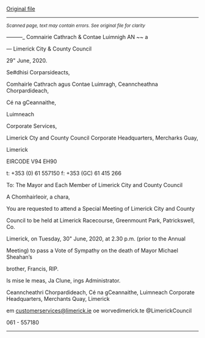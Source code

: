 [Original file](https://www.limerick.ie/sites/default/files/media/documents/2020-06/00-agenda-special-meeting-30.06.2020_1.pdf)

---
*<small>Scanned page, text may contain errors. See original file for clarity</small>*  

———_ Comnairie Cathrach
& Contae Luimnigh
AN ~~ a

— Limerick City
& County Council

29" June, 2020.

Se#dhisi Corparsideacts,

Comhairle Cathrach agus Contae Luimragh,
Ceanncheathna Chorpardideach,

Cé na gCeannaithe,

Luimneach

Corporate Services,

Limerick Cty and County Council
Corporate Headquarters,
Mercharks Guay,

Limerick

EIRCODE V94 EH90

t: +353 (0) 61 557150
f: +353 (GC) 61 415 266

To: The Mayor and Each Member of Limerick City and County Council

A Chomhairleoir, a chara,

You are requested to attend a Special Meeting of Limerick City and County

Council to be held at Limerick Racecourse, Greenmount Park, Patrickswell, Co.

Limerick, on Tuesday, 30" June, 2020, at 2.30 p.m. (prior to the Annual

Meeting) to pass a Vote of Sympathy on the death of Mayor Michael Sheahan’s

brother, Francis, RIP.

Is mise le meas,
Ja Clune,
ings Administrator.

Ceanncheathri Chorpardideach, Cé na gCeannaithe, Luimneach
Corporate Headquarters, Merchants Quay, Limerick

em customerservices@limerick.ie
oe worvedimerick.te
@LimerickCouncil

061 - 557180


---
